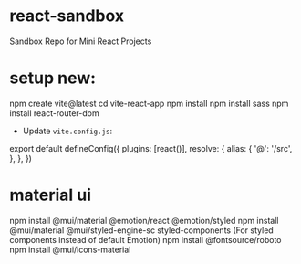 # react-sandbox
Sandbox Repo for Mini React Projects

# setup new:
npm create vite@latest
cd vite-react-app
npm install
npm install sass
npm install react-router-dom

- Update `vite.config.js`:

export default defineConfig({
  plugins: [react()],
  resolve: {
    alias: {
      '@': '/src',
    },
  },
})



# material ui
npm install @mui/material @emotion/react @emotion/styled
npm install @mui/material @mui/styled-engine-sc styled-components (For styled components instead of default Emotion)
npm install @fontsource/roboto
npm install @mui/icons-material
